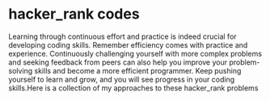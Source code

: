 # hacker_rank codes

Learning through continuous effort and practice is indeed crucial for developing coding skills. Remember efficiency comes with practice and experience. Continuously challenging yourself with more complex problems and seeking feedback from peers can also help you improve your problem-solving skills and become a more efficient programmer. Keep pushing yourself to learn and grow, and you will see progress in your coding skills.Here is a collection of my approaches to these hacker_rank problems
